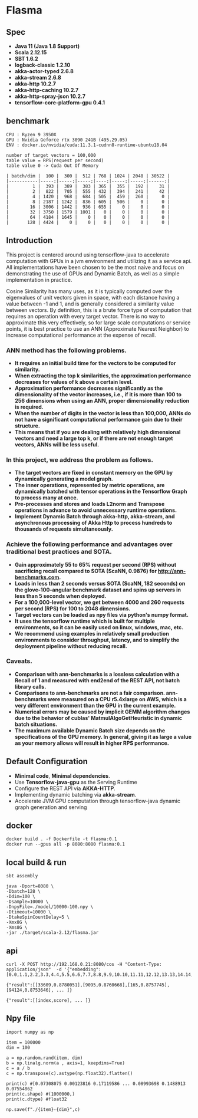 # Flasma


## Spec
- **Java 11 (Java 1.8 Support)**
- **Scala 2.12.15**
- **SBT 1.6.2**
- **logback-classic 1.2.10**
- **akka-actor-typed 2.6.8**
- **akka-stream 2.6.8**
- **akka-http 10.2.7**
- **akka-http-caching 10.2.7**
- **akka-http-spray-json 10.2.7**
- **tensorflow-core-platform-gpu 0.4.1**

benchmark
----------------------------------------------------------------
```
CPU : Ryzen 9 3950X
GPU : Nvidia Geforce rtx 3090 24GB (495.29.05)
ENV : docker.io/nvidia/cuda:11.3.1-cudnn8-runtime-ubuntu18.04
```


```
number of target vectors = 100,000
table value = RPS(request per second)
table value 0 -> Cuda Out Of Memory

| batch/dim |  100 |  300 |  512 | 768 | 1024 | 2048 | 30522 |
|-----------|-----:|-----:|-----:|----:|-----:|-----:|------:|
|         1 |  393 |  389 |  383 | 365 |  355 |  192 |    31 |
|         2 |  822 |  705 |  555 | 432 |  394 |  241 |    42 |
|         4 | 1420 |  968 |  684 | 505 |  459 |  260 |     0 |
|         8 | 2187 | 1242 |  836 | 605 |  506 |    0 |     0 |
|        16 | 3006 | 1442 |  936 | 655 |    0 |    0 |     0 |
|        32 | 3750 | 1579 | 1001 |   0 |    0 |    0 |     0 |
|        64 | 4184 | 1645 |    0 |   0 |    0 |    0 |     0 |
|       128 | 4424 |    0 |    0 |   0 |    0 |    0 |     0 |

```


## Introduction

This project is centered around using tensorflow-java to accelerate computation with GPUs in a jvm environment and utilizing it as a service api.
All implementations have been chosen to be the most naive and focus on demonstrating the use of GPUs and Dynamic Batch, as well as a simple implementation in practice.

Cosine Similarity has many uses, as it is typically computed over the eigenvalues of unit vectors given in space, with each distance having a value between -1 and 1, and is generally considered a similarity value between vectors. By definition, this is a brute force type of computation that requires an operation with every target vector. There is no way to approximate this very effectively, so for large scale computations or service points, it is best practice to use an ANN (Approximate Nearest Neighbor) to increase computational performance at the expense of recall.

### ANN method has the following problems.

- **It requires an initial build time for the vectors to be computed for similarity.**
- **When extracting the top k similarities, the approximation performance decreases for values of k above a certain level.**
- **Approximation performance decreases significantly as the dimensionality of the vector increases, i.e., if it is more than 100 to 256 dimensions when using an ANN, proper dimensionality reduction is required.**
- **When the number of digits in the vector is less than 100,000, ANNs do not have a significant computational performance gain due to their structure.**
- **This means that if you are dealing with relatively high dimensional vectors and need a large top k, or if there are not enough target vectors, ANNs will be less useful.**

### In this project, we address the problem as follows.

- **The target vectors are fixed in constant memory on the GPU by dynamically generating a model graph.**
- **The inner operations, represented by metric operations, are dynamically batched with tensor operations in the Tensorflow Graph to process many at once.**
- **Pre-processes and stores and loads L2norm and Transpose operations in advance to avoid unnecessary runtime operations.**
- **Implement Dynamic Batch through akka-http, akka-stream, and asynchronous processing of Akka Http to process hundreds to thousands of requests simultaneously.**

### Achieve the following performance and advantages over traditional best practices and SOTA.

- **Gain approximately 55 to 65% request per second (RPS) without sacrificing recall compared to SOTA (ScaNN, 0.9876) for http://ann-benchmarks.com.** 
- **Loads in less than 2 seconds versus SOTA (ScaNN, 182 seconds) on the glove-100-angular benchmark dataset and spins up servers in less than 5 seconds when deployed.**
- **For a 100,000-level vector, we get between 4000 and 260 requests per second (RPS) for 100 to 2048 dimensions.**
- **Target vectors can be loaded as npy files via python's numpy format.**
- **It uses the tensorflow runtime which is built for multiple environments, so it can be easily used on linux, windows, mac, etc.**
- **We recommend using examples in relatively small production environments to consider throughput, latency, and to simplify the deployment pipeline without reducing recall.**

### Caveats. 
- **Comparison with ann-benchmarks is a lossless calculation with a Recall of 1 and measured with end2end of the REST API, not batch library calls.**
- **Comparisons to ann-benchmarks are not a fair comparison. ann-benchmarks were measured on a CPU r5.4xlarge on AWS, which is a very different environment than the GPU in the current example.**
- **Numerical errors may be caused by implicit GEMM algorithm changes due to the behavior of cublas' MatmulAlgoGetHeuristic in dynamic batch situations.**
- **The maximum available Dynamic Batch size depends on the specifications of the GPU memory. In general, giving it as large a value as your memory allows will result in higher RPS performance.**


## Default Configuration
- **Minimal code**, **Minimal dependencies**.
- Use **Tensorflow-java-gpu** as the Serving Runtime
- Configure the REST API via **AKKA-HTTP**.
- Implementing dynamic batching via **akka-stream**.
- Accelerate JVM GPU computation through tensorflow-java dynamic graph generation and serving


## docker
```
docker build . -f Dockerfile -t flasma:0.1
docker run --gpus all -p 8080:8080 flasma:0.1
```

## local build & run
```
sbt assembly

java -Dport=8080 \
-Dbatch=128 \
-Ddim=100 \
-Dsample=10000 \
-DnpyFile=./model/10000-100.npy \
-Dtimeout=10000 \
-DtakeSpinCountDelay=5 \
-Xmx8G \
-Xms8G \
-jar ./target/scala-2.12/flasma.jar

```
api
----------------------------------------------------------------
```
curl -X POST http://192.168.0.21:8080/cos -H "Content-Type: application/json"  -d '{"embedding":[0.0,1.1,2.2,3.3,4.4,5.5,6.6,7.7,8.8,9.9,10.10,11.11,12.12,13.13,14.14,15.15,16.16,17.17,18.18,19.19,20.20,21.21,22.22,23.23,24.24,25.25,26.26,27.27,28.28,29.29,30.30,31.31,32.32,33.33,34.34,35.35,36.36,37.37,38.38,39.39,40.40,41.41,42.42,43.43,44.44,45.45,46.46,47.47,48.48,49.49,50.50,51.51,52.52,53.53,54.54,55.55,56.56,57.57,58.58,59.59,60.60,61.61,62.62,63.63,64.64,65.65,66.66,67.67,68.68,69.69,70.70,71.71,72.72,73.73,74.74,75.75,76.76,77.77,78.78,79.79,80.80,81.81,82.82,83.83,84.84,85.85,86.86,87.87,88.88,89.89,90.90,91.91,92.92,93.93,94.94,95.95,96.96,97.97,98.98,99.99]}'
```
```
{"result":[[33609,0.8780051],[9095,0.8760668],[165,0.8757745],[94124,0.8753646], ... ]}

{"result":[[index,score], ... ]}
```

Npy file
----------------------------------------------------------------
```
import numpy as np

item = 100000
dim = 100

a = np.random.rand(item, dim)
b = np.linalg.norm(a , axis=1, keepdims=True)
c = a / b
c = np.transpose(c).astype(np.float32).flatten()

print(c) #[0.07308075 0.00123816 0.17119586 ... 0.08993698 0.1488913  0.07554862
print(c.shape) #(1000000,)
print(c.dtype) #float32

np.save(f"./{item}-{dim}",c)
```
